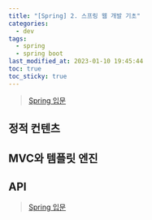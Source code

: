 ```yaml
---
title: "[Spring] 2. 스프링 웹 개발 기초"
categories:
  - dev
tags:
  - spring
  - spring boot
last_modified_at: 2023-01-10 19:45:44
toc: true
toc_sticky: true
---
```


> [Spring 입문](https://omjinlts.github.io/dev/spring-study/)

## 정적 컨텐츠

## MVC와 템플릿 엔진

## API

> [Spring 입문](https://omjinlts.github.io/dev/spring-study/)

